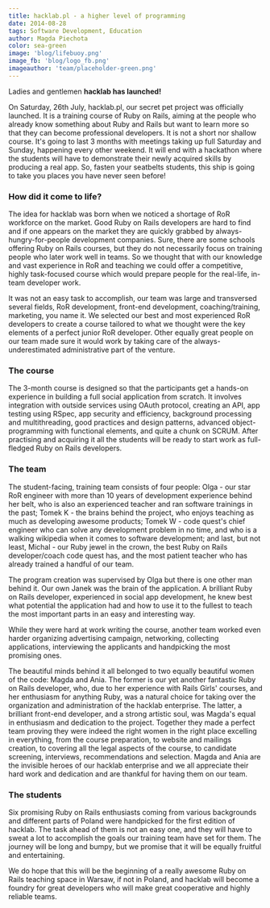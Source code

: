 ```yaml
---
title: hacklab.pl - a higher level of programming
date: 2014-08-28
tags: Software Development, Education
author: Magda Piechota
color: sea-green
image: 'blog/lifebuoy.png'
image_fb: 'blog/logo_fb.png'
imageauthor: 'team/placeholder-green.png'
---
```


Ladies and gentlemen **hacklab has launched!**

On Saturday, 26th July, hacklab.pl, our secret pet project was officially launched. It is a training course of Ruby on Rails, aiming at the people who already know something about Ruby and Rails but want to learn more so that they can become professional developers. It is not a short nor shallow course. It's going to last 3 months with meetings taking up full Saturday and Sunday, happening every other weekend. It will end with a hackathon where the students will have to demonstrate their newly acquired skills by producing a real app. So, fasten your seatbelts students, this ship is going to take you places you have never seen before!

### How did it come to life?
The idea for hacklab was born when we noticed a shortage of RoR workforce on the market. Good Ruby on Rails developers are hard to find and if one appears on the market they are quickly grabbed by always-hungry-for-people development companies. Sure, there are some schools offering Ruby on Rails courses, but they do not necessarily focus on training people who later work well in teams. So we thought that with our knowledge and vast experience in RoR and teaching we could offer a competitive, highly task-focused course which would prepare people for the real-life, in-team developer work.

It was not an easy task to accomplish, our team was large and transversed several fields, RoR development, front-end development, coaching/training, marketing, you name it. We selected our best and most experienced RoR developers to create a course tailored to what we thought were the key elements of a perfect junior RoR developer. Other equally great people on our team made sure it would work by taking care of the always-underestimated administrative part of the venture.

### The course
The 3-month course is designed so that the participants get a hands-on experience in building a full social application from scratch. It involves integration with outside services using OAuth protocol, creating an API, app testing using RSpec, app security and efficiency, background processing and multithreading, good practices and design patterns, advanced object-programming with functional elements, and quite a chunk on SCRUM. After practising and acquiring it all the students will be ready to start work as full-fledged Ruby on Rails developers.

### The team
The student-facing, training team consists of four people: Olga - our star RoR engineer with more than 10 years of development experience behind her belt, who is also an experienced teacher and ran software trainings in the past; Tomek K - the brains behind the project, who enjoys teaching as much as developing awesome products; Tomek W - code quest's chief engineer who can solve any development problem in no time, and who is a walking wikipedia when it comes to software development; and last, but not least, Michal - our Ruby jewel in the crown, the best Ruby on Rails developer/coach code quest has, and the most patient teacher who has already trained a handful of our team.

The program creation was supervised by Olga but there is one other man behind it. Our own Janek was the brain of the application. A brilliant Ruby on Rails developer, experienced in social app development, he knew best what potential the application had and how to use it to the fullest to teach the most important parts in an easy and interesting way.

While they were hard at work writing the course, another team worked even harder organizing advertising campaign, networking, collecting applications, interviewing the applicants and handpicking the most promising ones.

The beautiful minds behind it all belonged to two equally beautiful women of the code: Magda and Ania. The former is our yet another fantastic Ruby on Rails developer, who, due to her experience with Rails Girls' courses, and her enthusiasm for anything Ruby, was a natural choice for taking over the organization and administration of the hacklab enterprise. The latter, a brilliant front-end developer, and a strong artistic soul, was Magda's equal in enthusiasm and dedication to the project. Together they made a perfect team proving they were indeed the right women in the right place excelling in everything, from the course preparation, to website and mailings creation, to covering all the legal aspects of the course, to candidate screening, interviews, recommendations and selection. Magda and Ania are the invisible heroes of our hacklab enterprise and we all appreciate their hard work and dedication and are thankful for having them on our team.

### The students
Six promising Ruby on Rails enthusiasts coming from various backgrounds and different parts of Poland were handpicked for the first edition of hacklab. The task ahead of them is not an easy one, and they will have to sweat a lot to accomplish the goals our training team have set for them. The journey will be long and bumpy, but we promise that it will be equally fruitful and entertaining.

We do hope that this will be the beginning of a really awesome Ruby on Rails teaching space in Warsaw, if not in Poland, and hacklab will become a foundry for great developers who will make great cooperative and highly reliable teams.
